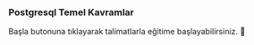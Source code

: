 ### Postgresql Temel Kavramlar 
  
Başla butonuna tıklayarak talimatlarla eğitime başlayabilirsiniz. 🚀  

